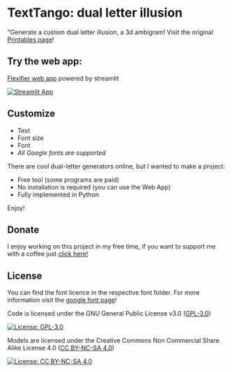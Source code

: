 # TextTango: dual letter illusion
"Generate a custom dual letter illusion, a 3d ambigram!
Visit the original [Printables page](https://www.printables.com/it/model/520333-texttango-dual-letter-illusion)!

## Try the web app:

[Flexifier web app](https://texttango-dual-letter-illusion.streamlit.app/) powered by streamlit

[![Streamlit App](https://static.streamlit.io/badges/streamlit_badge_black_white.svg)](https://texttango-dual-letter-illusion.streamlit.app/)

## Customize

- Text
- Font size
- Font
- *All Google fonts are supported*

There are cool dual-letter generators online, but I wanted to make a project:

- Free tool (some programs are paid)
- No installation is required (you can use the Web App)
- Fully implemented in Python

Enjoy!

## Donate

I enjoy working on this project in my free time, if you want to support me with a coffee just [click here!](https://www.paypal.com/donate/?hosted_button_id=V4LJ3Z3B3KXRY)

## License

You can find the font licence in the respective font folder. For more information visit the [google font page](https://fonts.google.com/)!

Code is licensed under the GNU General Public License v3.0 ([GPL-3.0](https://www.gnu.org/licenses/gpl-3.0.en.html))

[![License: GPL-3.0](https://img.shields.io/badge/License-GPL%20v3-lightgrey.svg)](https://www.gnu.org/licenses/gpl-3.0.en.html)

Models are licensed under the Creative Commons Non Commercial Share Alike License 4.0 ([CC BY-NC-SA 4.0](https://creativecommons.org/licenses/by-nc-sa/4.0/))

[![License: CC BY-NC-SA 4.0](https://img.shields.io/badge/License-CC%20BY--NC--SA%204.0-lightgrey.svg)](https://creativecommons.org/licenses/by-nc-sa/4.0/)
